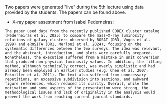 Two papers were generated "live" during the 5th lecture using data provided by the students. The papers can be found above.

- X-ray paper assestment from Isabel Pederneiras:

``
The paper used data from the recently published CODEX cluster catalog (Pederneiras et al. 2025) to compare the mass–X-ray luminosity relations of galaxy clusters observed by ROSAT (DR3, Voges et al. 1999) and eROSITA (DR1, Merloni et al. 2024), focusing on the systematic differences between the two surveys. The idea was relevant, and the abstract, introduction, and plots were carefully prepared. Nonetheless, the execution suffered from a mistake in unit conversion that produced non-physical luminosity values. In addition, the fitting method, although technically correct, was overly simplistic and had already been employed in earlier studies (e.g. Chen et al. 2007; Eckmiller et al. 2011). The text also suffered from unnecessary repetitions, an excessive subdivision into sections, and awkward figure references, which reduced its clarity. Overall, while the motivation and some aspects of the presentation were strong, the methodological issues and lack of originality in the analysis would prevent the work from reaching current journal standards.
``